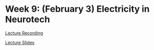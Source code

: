 # Week 9: (February 3) Electricity in Neurotech

[Lecture Recording](https://drive.google.com/file/d/1lqPa7l53PoxmVzzLtf-JzS_xoYd0tpGb/view?usp=sharing)

[Lecture Slides](https://github.com/neurotechuoft/Workshops/blob/master/intermediate_2020_2021/week_9_electricity/week_9_lecture.pdf)

